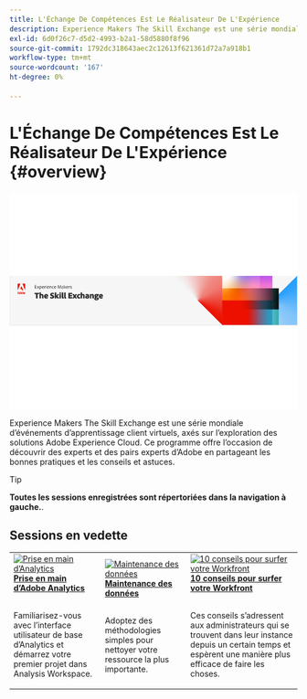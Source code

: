 ```yaml
---
title: L'Échange De Compétences Est Le Réalisateur De L'Expérience
description: Experience Makers The Skill Exchange est une série mondiale d’événements d’apprentissage client virtuels, axés sur l’exploration des solutions Adobe Experience Cloud.
exl-id: 6d0f26c7-d5d2-4993-b2a1-58d5880f8f96
source-git-commit: 1792dc318643aec2c12613f621361d72a7a918b1
workflow-type: tm+mt
source-wordcount: '167'
ht-degree: 0%

---
```


# L&#39;Échange De Compétences Est Le Réalisateur De L&#39;Expérience {#overview}

<img alt="L&apos;Échange De Compétences Est Le Réalisateur De L&apos;Expérience" src="./assets/skill-exchange.png" />

Experience Makers The Skill Exchange est une série mondiale d’événements d’apprentissage client virtuels, axés sur l’exploration des solutions Adobe Experience Cloud. Ce programme offre l’occasion de découvrir des experts et des pairs experts d’Adobe en partageant les bonnes pratiques et les conseils et astuces.

>[!TIP]
>
>**Toutes les sessions enregistrées sont répertoriées dans la navigation à gauche.**.

<div id="recs-overview-body-1"></div>
<div id="recs-overview-body-2"></div>
<div id="recs-overview-body-3"></div>
<div id="recs-overview-body-4"></div>
<div id="recs-overview-body-5"></div>
<div id="recs-overview-body-6"></div>

<div id="past-events">


</div>

## Sessions en vedette

<table>
  <tr>
   <td>
      <a href="analytics/jun2021/getting-started.md">
      <img alt="Prise en main d’Analytics" src="./assets/analytics-getting-started.png"/>
      </a>
      <div>
         <a href="analytics/jun2021/getting-started.md"><strong>Prise en main d’Adobe Analytics</strong></a>
<!---         <br/><em>foo</em> -->
      </div>
      <p>
        <br/>
         Familiarisez-vous avec l’interface utilisateur de base d’Analytics et démarrez votre premier projet dans Analysis Workspace.
      </p>
    </td>
   <td>
      <a href="marketo/feb2022/data-maintenance.md">
      <img alt="Maintenance des données" src="./assets/data-maintenance.png"/>
      </a>
      <div>
         <a href="marketo/feb2022/data-maintenance.md"><strong>Maintenance des données</strong></a>
<!---         <br/><em>foo</em> -->
      </div>
      <p>
        <br/>
         Adoptez des méthodologies simples pour nettoyer votre ressource la plus importante.
      </p>
    </td>
   <td>
      <a href="workfront/apr2022/ten-tips.md">
      <img alt="10 conseils pour surfer votre Workfront" src="./assets/workfront-10-tips.png"/>
      </a>
      <div>
         <a href="workfront/apr2022/ten-tips.md"><strong>10 conseils pour surfer votre Workfront</strong></a>
<!---         <br/><em>foo</em> -->
      </div>
      <p>
        <br/>
         Ces conseils s’adressent aux administrateurs qui se trouvent dans leur instance depuis un certain temps et espèrent une manière plus efficace de faire les choses.
      </p>
    </td>
  </tr>
</table>
